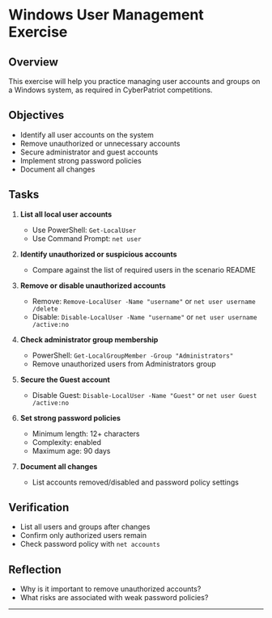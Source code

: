 # Windows User Management Exercise

## Overview

This exercise will help you practice managing user accounts and groups on a Windows system, as required in CyberPatriot competitions.

## Objectives

- Identify all user accounts on the system
- Remove unauthorized or unnecessary accounts
- Secure administrator and guest accounts
- Implement strong password policies
- Document all changes

## Tasks

1. **List all local user accounts**
   - Use PowerShell: `Get-LocalUser`
   - Use Command Prompt: `net user`

2. **Identify unauthorized or suspicious accounts**
   - Compare against the list of required users in the scenario README

3. **Remove or disable unauthorized accounts**
   - Remove: `Remove-LocalUser -Name "username"` or `net user username /delete`
   - Disable: `Disable-LocalUser -Name "username"` or `net user username /active:no`

4. **Check administrator group membership**
   - PowerShell: `Get-LocalGroupMember -Group "Administrators"`
   - Remove unauthorized users from Administrators group

5. **Secure the Guest account**
   - Disable Guest: `Disable-LocalUser -Name "Guest"` or `net user Guest /active:no`

6. **Set strong password policies**
   - Minimum length: 12+ characters
   - Complexity: enabled
   - Maximum age: 90 days

7. **Document all changes**
   - List accounts removed/disabled and password policy settings

## Verification

- List all users and groups after changes
- Confirm only authorized users remain
- Check password policy with `net accounts`

## Reflection

- Why is it important to remove unauthorized accounts?
- What risks are associated with weak password policies?

---

